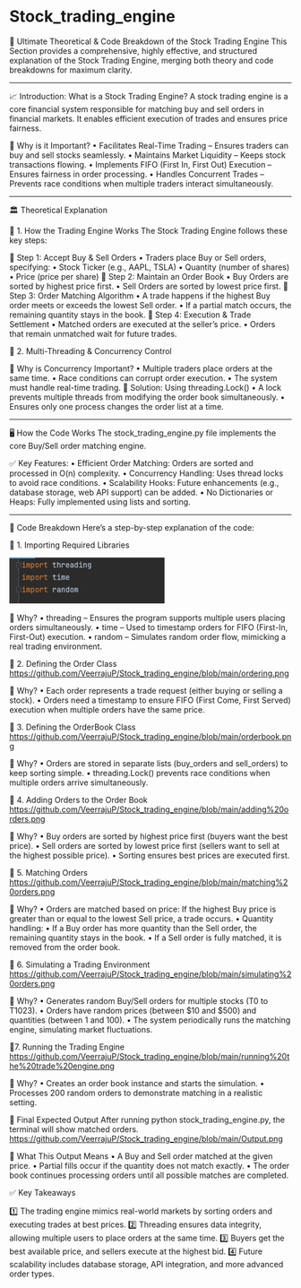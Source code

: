 # Stock_trading_engine

📖 Ultimate Theoretical & Code Breakdown of the Stock Trading Engine
This Section provides a comprehensive, highly effective, and structured explanation of the Stock Trading Engine, merging both theory and code breakdowns for maximum clarity.

---------------------------------------------------------------------------------------------------------------------------------------------------------------------------------------------------------------

📈 Introduction: What is a Stock Trading Engine?
A stock trading engine is a core financial system responsible for matching buy and sell orders in financial markets. It enables efficient execution of trades and ensures price fairness.

🚀 Why is it Important?
	•	Facilitates Real-Time Trading – Ensures traders can buy and sell stocks seamlessly.
	•	Maintains Market Liquidity – Keeps stock transactions flowing.
	•	Implements FIFO (First In, First Out) Execution – Ensures fairness in order processing.
	•	Handles Concurrent Trades – Prevents race conditions when multiple traders interact simultaneously.

---------------------------------------------------------------------------------------------------------------------------------------------------------------------------------------------------------------

🏛️ Theoretical Explanation

📌 1. How the Trading Engine Works
The Stock Trading Engine follows these key steps:

🔹 Step 1: Accept Buy & Sell Orders
	•	Traders place Buy or Sell orders, specifying:
	•	Stock Ticker (e.g., AAPL, TSLA)
	•	Quantity (number of shares)
	•	Price (price per share)
🔹 Step 2: Maintain an Order Book
	•	Buy Orders are sorted by highest price first.
	•	Sell Orders are sorted by lowest price first.
🔹 Step 3: Order Matching Algorithm
	•	A trade happens if the highest Buy order meets or exceeds the lowest Sell order.
	•	If a partial match occurs, the remaining quantity stays in the book.
🔹 Step 4: Execution & Trade Settlement
	•	Matched orders are executed at the seller’s price.
	•	Orders that remain unmatched wait for future trades.

📌 2. Multi-Threading & Concurrency Control

🔹 Why is Concurrency Important?
	•	Multiple traders place orders at the same time.
	•	Race conditions can corrupt order execution.
	•	The system must handle real-time trading.
🔹 Solution: Using threading.Lock()
	•	A lock prevents multiple threads from modifying the order book simultaneously.
	•	Ensures only one process changes the order list at a time.

---------------------------------------------------------------------------------------------------------------------------------------------------------------------------------------------------------------

🖥️ How the Code Works
The stock_trading_engine.py file implements the core Buy/Sell order matching engine.

✅ Key Features:
	•	Efficient Order Matching: Orders are sorted and processed in O(n) complexity.
	•	Concurrency Handling: Uses thread locks to avoid race conditions.
	•	Scalability Hooks: Future enhancements (e.g., database storage, web API support) can be added.
	•	No Dictionaries or Heaps: Fully implemented using lists and sorting.

 --------------------------------------------------------------------------------------------------------------------------------------------------------------------------------------------------------------

 📝 Code Breakdown
Here’s a step-by-step explanation of the code:

🔹 1. Importing Required Libraries

![image alt](https://github.com/VeerrajuP/Stock_trading_engine/blob/8167bd82d995a7f5f6dd6dd444b2a5cfa999ae89/required%20libraries.png)

📌 Why?
	•	threading – Ensures the program supports multiple users placing orders simultaneously.
	•	time – Used to timestamp orders for FIFO (First-In, First-Out) execution.
	•	random – Simulates random order flow, mimicking a real trading environment.

🔹 2. Defining the Order Class
https://github.com/VeerrajuP/Stock_trading_engine/blob/main/ordering.png

📌 Why?
	•	Each order represents a trade request (either buying or selling a stock).
	•	Orders need a timestamp to ensure FIFO (First Come, First Served) execution when multiple orders have the same price.

 🔹 3. Defining the OrderBook Class
 https://github.com/VeerrajuP/Stock_trading_engine/blob/main/orderbook.png 

 📌 Why?
	•	Orders are stored in separate lists (buy_orders and sell_orders) to keep sorting simple.
	•	threading.Lock() prevents race conditions when multiple orders arrive simultaneously.

 🔹 4. Adding Orders to the Order Book
 https://github.com/VeerrajuP/Stock_trading_engine/blob/main/adding%20orders.png

 📌 Why?
	•	Buy orders are sorted by highest price first (buyers want the best price).
	•	Sell orders are sorted by lowest price first (sellers want to sell at the highest possible price).
	•	Sorting ensures best prices are executed first.

🔹 5. Matching Orders
https://github.com/VeerrajuP/Stock_trading_engine/blob/main/matching%20orders.png

📌 Why?
	•	Orders are matched based on price: If the highest Buy price is greater than or equal to the lowest Sell price, a trade occurs.
	•	Quantity handling:
	•	If a Buy order has more quantity than the Sell order, the remaining quantity stays in the book.
	•	If a Sell order is fully matched, it is removed from the order book.

 🔹 6. Simulating a Trading Environment
 https://github.com/VeerrajuP/Stock_trading_engine/blob/main/simulating%20orders.png

📌 Why?
	•	Generates random Buy/Sell orders for multiple stocks (T0 to T1023).
	•	Orders have random prices (between $10 and $500) and quantities (between 1 and 100).
	•	The system periodically runs the matching engine, simulating market fluctuations.

 🔹7. Running the Trading Engine
 https://github.com/VeerrajuP/Stock_trading_engine/blob/main/running%20the%20trade%20engine.png

 📌 Why?
	•	Creates an order book instance and starts the simulation.
	•	Processes 200 random orders to demonstrate matching in a realistic setting.

 🎯 Final Expected Output
After running python stock_trading_engine.py, the terminal will show matched orders.
https://github.com/VeerrajuP/Stock_trading_engine/blob/main/Output.png

🔹 What This Output Means
	•	A Buy and Sell order matched at the given price.
	•	Partial fills occur if the quantity does not match exactly.
	•	The order book continues processing orders until all possible matches are completed.

✅ Key Takeaways

1️⃣ The trading engine mimics real-world markets by sorting orders and executing trades at best prices.
2️⃣ Threading ensures data integrity, allowing multiple users to place orders at the same time.
3️⃣ Buyers get the best available price, and sellers execute at the highest bid.
4️⃣ Future scalability includes database storage, API integration, and more advanced order types.

